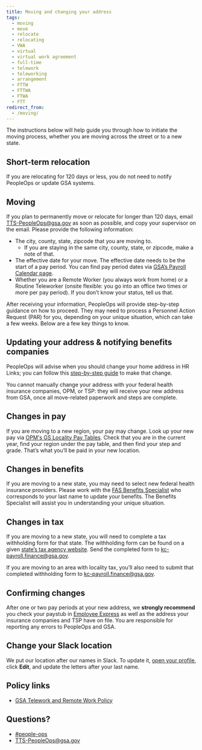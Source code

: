 ```yaml
---
title: Moving and changing your address
tags:
  - moving
  - move
  - relocate
  - relocating
  - VWA
  - virtual
  - virtual work agreement
  - full-time
  - telework
  - teleworking
  - arrangement
  - FTTW
  - FTTWA
  - FTWA
  - FTT
redirect_from:
  - /moving/
---
```


The instructions below will help guide you through how to initiate the moving process, whether you are moving across the street or to a new state.

## Short-term relocation

If you are relocating for 120 days or less, you do not need to notify PeopleOps or update GSA systems.

## Moving

If you plan to permanently move or relocate for longer than 120 days, email [TTS-PeopleOps@gsa.gov](mailto:TTS-PeopleOps@gsa.gov) as soon as possible, and copy your supervisor on the email. Please provide the following information:

- The city, county, state, zipcode that you are moving to.
  - If you are staying in the same city, county, state, or zipcode, make a note of that.
- The effective date for your move. The effective date needs to be the start of a pay period. You can find pay period dates via [GSA’s Payroll Calendar page](https://www.gsa.gov/buy-through-us/purchasing-programs/shared-services/payroll-shared-services/payroll-calendars).
- Whether you are a Remote Worker (you always work from home) or a Routine Teleworker (onsite flexible: you go into an office two times or more per pay period). If you don’t know your status, tell us that.

After receiving your information, PeopleOps will provide step-by-step guidance on how to proceed. They may need to process a Personnel Action Request (PAR) for you, depending on your unique situation, which can take a few weeks. Below are a few key things to know.

## Updating your address & notifying benefits companies

PeopleOps will advise when you should change your home address in HR Links; you can follow this [step-by-step guide](https://corporateapps.gsa.gov/files/HR-Links-Guide_-Updating-Home-and-Mailing-Address.pdf) to make that change.

You cannot manually change your address with your federal health insurance companies, OPM, or TSP: they will receive your new address from GSA, once all move-related paperwork and steps are complete.

## Changes in pay

If you are moving to a new region, your pay may change. Look up your new pay via [OPM's GS Locality Pay Tables](https://www.opm.gov/policy-data-oversight/pay-leave/salaries-wages/). Check that you are in the current year, find your region under the pay table, and then find your step and grade. That’s what you’ll be paid in your new location.

## Changes in benefits

If you are moving to a new state, you may need to select new federal health insurance providers. Please work with the [FAS Benefits Specialist](https://docs.google.com/document/d/15glvq9UakKUN8XTRTa6gRkhBHm2whhQyAGmf8ibTtBs/edit) who corresponds to your last name to update your benefits. The Benefits Specialist will assist you in understanding your unique situation.

## Changes in tax

If you are moving to a new state, you will need to complete a tax withholding form for that state. The withholding form can be found on a given [state’s tax agency website](https://www.taxadmin.org/state-tax-agencies). Send the completed form to [kc-payroll.finance@gsa.gov](mailto:kc-payroll.finance@gsa.gov).

If you are moving to an area with locality tax, you’ll also need to submit that completed withholding form to [kc-payroll.finance@gsa.gov](mailto:kc-payroll.finance@gsa.gov).

## Confirming changes

After one or two pay periods at your new address, we **strongly recommend** you check your paystub in [Employee Express](https://www.employeeexpress.gov/) as well as the address your insurance companies and TSP have on file. You are responsible for reporting any errors to PeopleOps and GSA.

## Change your Slack location

We put our location after our names in Slack. To update it, [open your profile](https://gsa-tts.slack.com/account/profile), click **Edit**, and update the letters after your last name.

## Policy links

- [GSA Telework and Remote Work Policy](https://www.gsa.gov/directive/gsa-telework-and-remote-work-policy)

## Questions?

- [#people-ops](https://gsa-tts.slack.com/messages/people-ops/)
- [TTS-PeopleOps@gsa.gov](mailto:TTS-PeopleOps@gsa.gov)

